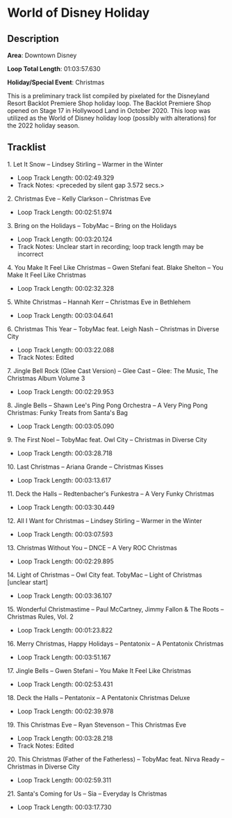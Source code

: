 # World of Disney Holiday

## Description

**Area**: Downtown Disney

**Loop Total Length**: 01:03:57.630

**Holiday/Special Event**: Christmas

This is a preliminary track list compiled by pixelated for the Disneyland Resort Backlot Premiere Shop holiday loop. The Backlot Premiere Shop opened on Stage 17 in Hollywood Land in October 2020. This loop was utilized as the World of Disney holiday loop (possibly with alterations) for the 2022 holiday season.

## Tracklist

1\. Let It Snow – Lindsey Stirling – Warmer in the Winter

- Loop Track Length: 00:02:49.329
- Track Notes: <preceded by silent gap 3.572 secs.>

2\. Christmas Eve – Kelly Clarkson – Christmas Eve

- Loop Track Length: 00:02:51.974

3\. Bring on the Holidays – TobyMac – Bring on the Holidays

- Loop Track Length: 00:03:20.124
- Track Notes: Unclear start in recording; loop track length may be incorrect

4\. You Make It Feel Like Christmas – Gwen Stefani feat. Blake Shelton – You Make It Feel Like Christmas

- Loop Track Length: 00:02:32.328

5\. White Christmas – Hannah Kerr – Christmas Eve in Bethlehem

- Loop Track Length: 00:03:04.641

6\. Christmas This Year – TobyMac feat. Leigh Nash – Christmas in Diverse City

- Loop Track Length: 00:03:22.088
- Track Notes: Edited

7\. Jingle Bell Rock (Glee Cast Version) – Glee Cast – Glee: The Music, The Christmas Album Volume 3

- Loop Track Length: 00:02:29.953

8\. Jingle Bells – Shawn Lee's Ping Pong Orchestra – A Very Ping Pong Christmas: Funky Treats from Santa's Bag

- Loop Track Length: 00:03:05.090

9\. The First Noel – TobyMac feat. Owl City – Christmas in Diverse City

- Loop Track Length: 00:03:28.718

10\. Last Christmas – Ariana Grande – Christmas Kisses

- Loop Track Length: 00:03:13.617

11\. Deck the Halls – Redtenbacher's Funkestra – A Very Funky Christmas

- Loop Track Length: 00:03:30.449

12\. All I Want for Christmas – Lindsey Stirling – Warmer in the Winter

- Loop Track Length: 00:03:07.593

13\. Christmas Without You – DNCE – A Very ROC Christmas

- Loop Track Length: 00:02:29.895

14\. Light of Christmas – Owl City feat. TobyMac – Light of Christmas [unclear start]

- Loop Track Length: 00:03:36.107

15\. Wonderful Christmastime – Paul McCartney, Jimmy Fallon & The Roots – Christmas Rules, Vol. 2

- Loop Track Length: 00:01:23.822

16\. Merry Christmas, Happy Holidays – Pentatonix – A Pentatonix Christmas

- Loop Track Length: 00:03:51.167

17\. Jingle Bells – Gwen Stefani – You Make It Feel Like Christmas

- Loop Track Length: 00:02:53.431

18\. Deck the Halls – Pentatonix – A Pentatonix Christmas Deluxe

- Loop Track Length: 00:02:39.978

19\. This Christmas Eve – Ryan Stevenson – This Christmas Eve

- Loop Track Length: 00:03:28.218
- Track Notes: Edited

20\. This Christmas (Father of the Fatherless) – TobyMac feat. Nirva Ready – Christmas in Diverse City

- Loop Track Length: 00:02:59.311

21\. Santa's Coming for Us – Sia – Everyday Is Christmas

- Loop Track Length: 00:03:17.730
